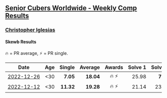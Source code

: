 <style>table {white-space: nowrap;}</style>
<link rel="stylesheet" type="text/css" href="/scw-comp/css/flags.css" />

## [Senior Cubers Worldwide - Weekly Comp Results](/scw-comp/results/)
### [Christopher Iglesias](README.md)

#### Skewb Results

<span style="white-space: nowrap;">🔥 = PR average</span>, <span style="white-space: nowrap;">⚡ = PR single</span>.

| Date | Age | Single | Average | Awards | Solve 1 | Solve 2 | Solve 3 | Solve 4 | Solve 5 | Video |
| :--: | :--: | --: | --: | :--: | --: | --: | --: | --: | --: | :-- |
| [2022-12-26](../../results/2022-12-26/skewb.md) | <30 | **7.05** | **18.04** | 🔥 ⚡ | 25.98 | **7.05** | 13.36 | 19.83 | 20.94 | [Desktop](https://www.facebook.com/events/1093949927944727/permalink/1098174637522256) / [Mobile](https://m.facebook.com/events/1093949927944727?view=permalink&id=1098174637522256) |
| [2022-12-12](../../results/2022-12-12/skewb.md) | <30 | **11.32** | **19.28** | 🔥 ⚡ | 21.14 | 23.21 | **11.32** | 20.13 | 16.57 | [Desktop](https://www.facebook.com/events/663641112081341/permalink/671186264660159) / [Mobile](https://m.facebook.com/events/663641112081341?view=permalink&id=671186264660159) |


<!-- Global site tag (gtag.js) - Google Analytics -->
<script async src="https://www.googletagmanager.com/gtag/js?id=UA-86348435-3"></script>
<script>window.dataLayer = window.dataLayer || []; function gtag() {dataLayer.push(arguments);} gtag('js', new Date()); gtag('config', 'UA-86348435-3');</script>
